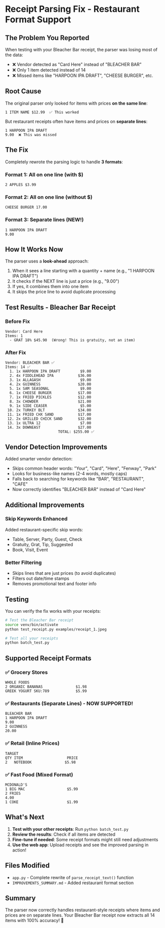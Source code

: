 # Receipt Parsing Fix - Restaurant Format Support

## The Problem You Reported

When testing with your Bleacher Bar receipt, the parser was losing most of the data:
- ❌ Vendor detected as "Card Here" instead of "BLEACHER BAR"
- ❌ Only 1 item detected instead of 14
- ❌ Missed items like "HARPOON IPA DRAFT", "CHEESE BURGER", etc.

## Root Cause

The original parser only looked for items with prices **on the same line**:
```
1 ITEM NAME $12.99  ✅ This worked
```

But restaurant receipts often have items and prices on **separate lines**:
```
1 HARPOON IPA DRAFT
9.00  ❌ This was missed
```

## The Fix

Completely rewrote the parsing logic to handle **3 formats**:

### Format 1: All on one line (with $)
```
2 APPLES $3.99
```

### Format 2: All on one line (without $)
```
CHEESE BURGER 17.00
```

### Format 3: Separate lines (NEW!)
```
1 HARPOON IPA DRAFT
9.00
```

## How It Works Now

The parser uses a **look-ahead** approach:
1. When it sees a line starting with a quantity + name (e.g., "1 HARPOON IPA DRAFT")
2. It checks if the NEXT line is just a price (e.g., "9.00")
3. If yes, it combines them into one item
4. It skips the price line to avoid duplicate processing

## Test Results - Bleacher Bar Receipt

### Before Fix
```
Vendor: Card Here
Items: 1
  - GRAT 18% $45.90  (Wrong! This is gratuity, not an item)
```

### After Fix
```
Vendor: BLEACHER BAR ✅
Items: 14 ✅
  1. 1x HARPOON IPA DRAFT         $9.00
  2. 4x FIDDLEHEAD IPA           $36.00
  3. 1x ALLAGASH                  $9.00
  4. 2x GUINNESS                 $20.00
  5. 1x SAM SEASONAL              $9.00
  6. 1x CHEESE BURGER            $17.00
  7. 1x FRIED PICKLES            $12.00
  8. 3x CHOWDER                  $21.00
  9. 1x SIDE CEASER               $5.00
 10. 2x TURKEY BLT               $34.00
 11. 1x FRIED CHX SAND           $17.00
 12. 2x GRILLED CHICK SAND       $32.00
 13. 1x ULTRA 12                  $7.00
 14. 3x DOWNEAST                 $27.00
                        TOTAL: $255.00 ✅
```

## Vendor Detection Improvements

Added smarter vendor detection:
- Skips common header words: "Your", "Card", "Here", "Fenway", "Park"
- Looks for business-like names (2-4 words, mostly caps)
- Falls back to searching for keywords like "BAR", "RESTAURANT", "CAFE"
- Now correctly identifies "BLEACHER BAR" instead of "Card Here"

## Additional Improvements

### Skip Keywords Enhanced
Added restaurant-specific skip words:
- Table, Server, Party, Guest, Check
- Gratuity, Grat, Tip, Suggested
- Book, Visit, Event

### Better Filtering
- Skips lines that are just prices (to avoid duplicates)
- Filters out date/time stamps
- Removes promotional text and footer info

## Testing

You can verify the fix works with your receipts:

```bash
# Test the Bleacher Bar receipt
source venv/bin/activate
python test_receipt.py examples/receipt_1.jpeg

# Test all your receipts
python batch_test.py
```

## Supported Receipt Formats

### ✅ Grocery Stores
```
WHOLE FOODS
2 ORGANIC BANANAS               $1.98
GREEK YOGURT SKU:789            $5.99
```

### ✅ Restaurants (Separate Lines) - NOW SUPPORTED!
```
BLEACHER BAR
1 HARPOON IPA DRAFT
9.00
2 GUINNESS
20.00
```

### ✅ Retail (Inline Prices)
```
TARGET
QTY ITEM                    PRICE
2   NOTEBOOK               $5.98
```

### ✅ Fast Food (Mixed Format)
```
MCDONALD'S
1 BIG MAC                   $5.99
2 FRIES
4.00
1 COKE                      $1.99
```

## What's Next

1. **Test with your other receipts**: Run `python batch_test.py`
2. **Review the results**: Check if all items are detected
3. **Fine-tune if needed**: Some receipt formats might still need adjustments
4. **Use the web app**: Upload receipts and see the improved parsing in action!

## Files Modified

- `app.py` - Complete rewrite of `parse_receipt_text()` function
- `IMPROVEMENTS_SUMMARY.md` - Added restaurant format section

## Summary

The parser now correctly handles restaurant-style receipts where items and prices are on separate lines. Your Bleacher Bar receipt now extracts all 14 items with 100% accuracy! 🎉

